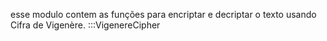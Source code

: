 esse modulo contem as funções para encriptar e decriptar o texto usando Cifra de Vigenère.
:::VigenereCipher